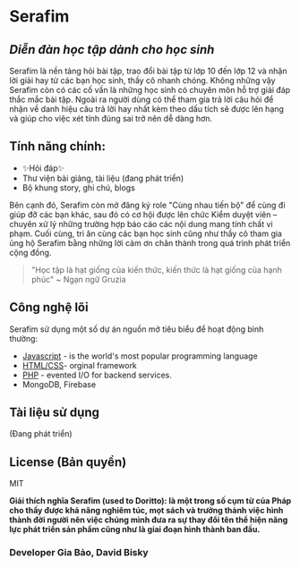 # Serafim
## _Diễn đàn học tập dành cho học sinh_

Serafim là nền tảng hỏi bài tập, trao đổi bài tập từ lớp 10 đến lớp 12 và nhận lời giải hay từ các bạn học sinh, thầy cô nhanh chóng. Không những vậy Serafim còn có các cố vấn là những học sinh có chuyên môn hỗ trợ giải đáp thắc mắc bài tập. Ngoài ra người dùng có thể tham gia trả lời câu hỏi để nhận về danh hiệu câu trả lời hay nhất kèm theo dấu tích sẽ được lên hạng và giúp cho việc xét tính đúng sai trở nên dễ dàng hơn.
## Tính năng chính:
- ✨Hỏi đáp✨
- Thư viện bài giảng, tài liệu (đang phát triển)
- Bộ khung story, ghi chú, blogs

 Bên cạnh đó, Serafim còn mở đăng ký role "Cùng nhau tiến bộ" để cùng đi giúp đỡ các bạn khác, sau đó có cơ hội được lên chức Kiểm duyệt viên – chuyên xử lý những trường hợp báo cáo các nội dung mang tính chất vi phạm. Cuối cùng, tri ân cùng các bạn học sinh cũng như thầy cô tham gia ủng hộ Serafim bằng những lời cảm ơn chân thành trong quá trình phát triển cộng đồng.

> "Học tập là hạt giống của kiến thức, 
>  kiến thức là hạt giống của hạnh phúc"
> ~ Ngạn ngữ Gruzia

## Công nghệ lõi

Serafim sử dụng một số dự án nguồn mở tiêu biểu để hoạt động bình thường:

- [Javascript](https://www.javascript.com/) - is the world's most popular programming language
- [HTML/CSS](https://www.w3.org/)- orginal framework
- [PHP](https://www.php.net/) - evented I/O for backend services.
- MongoDB, Firebase

## Tài liệu sử dụng
(Đang phát triển)
## License (Bản quyền)

MIT

**Giải thích nghĩa Serafim (used to Doritto): là một trong số cụm từ của Pháp cho thấy được khả năng nghiêm túc, mọt sách và trưởng thành việc hình thành đời người nên việc chúng mình đưa ra sự thay đổi tên thể hiện năng lực phát triển sản phẩm cũng như là giai đoạn hình thành ban đầu.**

### Developer Gia Bảo, David Bisky
